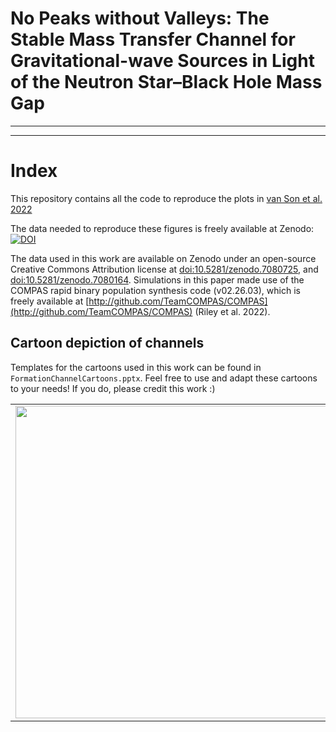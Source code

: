 # No Peaks without Valleys: The Stable Mass Transfer Channel for Gravitational-wave Sources in Light of the Neutron Star–Black Hole Mass Gap

***
***

# Index 

This repository contains all the code to reproduce the plots in <a href="[https://ui.adsabs.harvard.edu/abs/2022arXiv220913609V/abstract](https://iopscience.iop.org/article/10.3847/1538-4357/ac9b0a)">van Son et al. 2022</a> 

The data needed to reproduce these figures is freely available at Zenodo: [![DOI](https://zenodo.org/badge/DOI/10.5281/zenodo.5544170.svg)](https://doi.org/10.5281/zenodo.5544170)


The data used in this work are available on Zenodo under an open-source Creative Commons Attribution license at [doi:10.5281/zenodo.7080725](https://doi.org/10.5281/zenodo.7080725), and [doi:10.5281/zenodo.7080164](https://doi.org/10.5281/zenodo.7080164). Simulations in this paper made use of the COMPAS rapid binary population synthesis code (v02.26.03), which is freely available at [http://github.com/TeamCOMPAS/COMPAS](http://github.com/TeamCOMPAS/COMPAS) (Riley et al. 2022). 

## Cartoon depiction of channels

Templates for the cartoons used in this work can be found in `FormationChannelCartoons.pptx`. 
Feel free to use and adapt these cartoons to your needs! If you do, please credit this work :) 

<table><tr>
<td> <img src="/plots/png_versions/FormationChannelCartoons.png" width="500"/> </td>
</tr></table>
